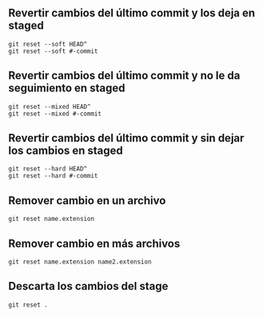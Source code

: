## Revertir cambios del último commit y los deja en staged
```
git reset --soft HEAD^
git reset --soft #-commit
```

## Revertir cambios del último commit y no le da seguimiento en staged
```
git reset --mixed HEAD^
git reset --mixed #-commit
```

## Revertir cambios del último commit y sin dejar los cambios en staged
```
git reset --hard HEAD^
git reset --hard #-commit
```

## Remover cambio en un archivo
```
git reset name.extension
```

## Remover cambio en más archivos
```
git reset name.extension name2.extension
```

## Descarta los cambios del stage
```
git reset .
```